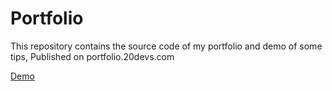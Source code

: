 # Portfolio
This repository contains the source code of my portfolio and demo of some tips, Published on portfolio.20devs.com

[Demo](https://portfolio.TwentyDevs.com/)

